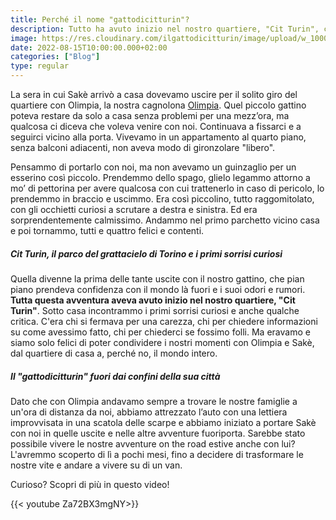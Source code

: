 ```yaml
---
title: Perché il nome "gattodicitturin"?
description: Tutto ha avuto inizio nel nostro quartiere, "Cit Turin", con il nostro gatto speciale, Sakè.
image: https://res.cloudinary.com/ilgattodicitturin/image/upload/w_1000/f_webp,q_auto:good,w_800,c_scale,dpr_auto/v1660666170/Articoli/IMG_6263_ymsnaz.jpg
date: 2022-08-15T10:00:00.000+02:00
categories: ["Blog"]
type: regular
---
```


La sera in cui Sakè arrivò a casa dovevamo uscire per il solito giro del quartiere con Olimpia, la nostra cagnolona [Olimpia](/blog/olimpia-la-nostra-rottweiler-in-giro-per-il-mondo). Quel piccolo gattino poteva restare da solo a casa senza problemi per una mezz’ora, ma qualcosa ci diceva che voleva venire con noi. Continuava a fissarci e a seguirci vicino alla porta. Vivevamo in un appartamento al quarto piano, senza balconi adiacenti, non aveva modo di gironzolare "libero". 

Pensammo di portarlo con noi, ma non avevamo un guinzaglio per un esserino così piccolo. Prendemmo dello spago, glielo legammo attorno a mo’ di pettorina per avere qualcosa con cui trattenerlo in caso di pericolo, lo prendemmo in braccio e uscimmo. 
Era così piccolino, tutto raggomitolato, con gli occhietti curiosi a scrutare a destra e sinistra. Ed era sorprendentemente calmissimo. Andammo nel primo parchetto vicino casa e poi tornammo, tutti e quattro felici e contenti.

##### Cit Turin, il parco del grattacielo di Torino e i primi sorrisi curiosi
Quella divenne la prima delle tante uscite con il nostro gattino, che pian piano prendeva confidenza con il mondo là fuori e i suoi odori e rumori. **Tutta questa avventura aveva avuto inizio nel nostro quartiere, "Cit Turin"**.
Sotto casa incontrammo i primi sorrisi curiosi e anche qualche critica. C'era chi si fermava per una carezza, chi per chiedere informazioni su come avessimo fatto, chi per chiederci se fossimo folli. Ma eravamo e siamo solo felici di poter condividere i nostri momenti con Olimpia e Sakè, dal quartiere di casa a, perché no, il mondo intero.

##### Il *"gattodicitturin"* fuori dai confini della sua città
Dato che con Olimpia andavamo sempre a trovare le nostre famiglie a un'ora di distanza da noi, abbiamo attrezzato l’auto con una lettiera improvvisata in una scatola delle scarpe e abbiamo iniziato a portare Sakè con noi in quelle uscite e nelle altre avventure fuoriporta. Sarebbe stato possibile vivere le nostre avventure on the road estive anche con lui? L'avremmo scoperto di lì a pochi mesi, fino a decidere di trasformare le nostre vite e andare a vivere su di un van.

Curioso? 
Scopri di più in questo video! 

{{< youtube Za72BX3mgNY>}}